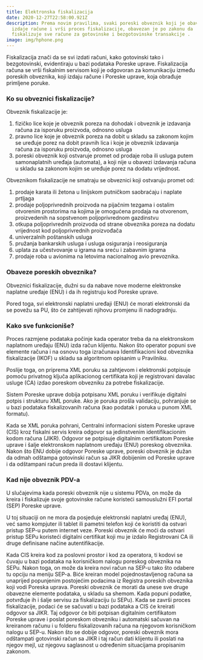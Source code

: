 ```yaml
---
title: Elektronska fiskalizacija
date: 2020-12-27T22:58:00.921Z
description: Prema novim pravilima, svaki poreski obveznik koji je obavezan da
  izdaje račune i vrši proces fiskalizacije, obavezan je po zakonu da
  fiskalizuje sve račune za gotovinske i bezgotovinske transakcije .
image: img/hphone.png
---
```

Fiskalizacija znači da se svi izdati računi, kako gotovinski tako i bezgotovinski, evidentiraju u bazi podataka Poreske uprave. Fiskalizacija računa se vrši fiskalnim servisom koji je odgovoran za komunikaciju između poreskih obveznika, koji izdaju račune i Poreske uprave, koja obrađuje primljene poruke.

### **Ko su obveznici fiskalizacije?**

Obveznik fiskalizacije je:

1. fizičko lice koje je obveznik poreza na dohodak i obveznik je izdavanja računa za isporuku proizvoda, odnosno usluga
2. pravno lice koje je obveznik poreza na dobit u skladu sa zakonom kojim se uređuje porez na dobit pravnih lica i koje je obveznik izdavanja računa za isporuku proizvoda, odnosno usluga
3. poreski obveznik koji ostvaruje promet od prodaje roba ili usluga putem samonaplatnih uređaja (automata), a koji nije u obavezi izdavanja računa u skladu sa zakonom kojim se uređuje porez na dodatu vrijednost.

Obveznikom fiskalizacije ne smatraju se obveznici koji ostvaruju promet od:

1. prodaje karata ili žetona u linijskom putničkom saobraćaju i naplate prtljaga
2. prodaje poljoprivrednih proizvoda na pijačnim tezgama i ostalim otvorenim prostorima na kojima je omogućena prodaja na otvorenom, proizvedenih na sopstvenom poljoprivrednom gazdinstvu
3. otkupa poljoprivrednih proizvoda od strane obveznika poreza na dodatu vrijednost kod poljoprivrednih proizvođača
4. univerzalnih poštanskih usluga
5. pružanja bankarskih usluga i usluga osiguranja i reosiguranja
6. uplata za učestvovanje u igrama na sreću i zabavnim igrama
7. prodaje roba u avionima na letovima nacionalnog avio prevoznika.

### **Obaveze poreskih obveznika?**

Obveznici fiskalizacije, dužni su da nabave nove moderne elektronske naplatne uređaje (ENU) i da ih registruju kod Poreske uprave.

Pored toga, svi elektronski naplatni uređaji (ENU) će morati elektronski da se povežu sa PU, što će zahtijevati njihovu promjenu ili nadogradnju.

### **Kako sve funkcioniše?**

Proces razmjene podataka počinje kada operator treba da na elektronskom naplatnom uređaju (ENU) izda račun klijentu. Nakon što operator popuni sve elemente računa i na osnovu toga izračunava Identifikacioni kod obveznika fiskalizacije (IKOF) u skladu sa algoritmom opisanim u Pravilniku.

Poslije toga, on priprema XML poruku sa zahtjevom i elektronski potpisuje pomoću privatnog ključa aplikacionog certifikata koji je registrovani davalac usluge (CA) izdao poreskom obvezniku za potrebe fiskalizacije.

Sistem Poreske uprave dobija potpisanu XML poruku i verifikuje digitalni potpis i strukturu XML poruke. Ako je poruka prošla validaciju, pohranjuje se u bazi podataka fiskalizovanih računa (kao podatak i poruka u punom XML formatu).

Kada se XML poruka pohrani, Centralni informacioni sistem Poreske uprave (CIS) kroz fiskalni servis kreira odgovor sa jedinstvenim identifikacionim kodom računa (JIKR). Odgovor se potpisuje digitalnim certifikatom Poreske uprave i šalje elektronskom naplatnom uređaju (ENU) poreskog obveznika. Nakon što ENU dobije odgovor Poreske uprave, poreski obveznik je dužan da odmah odštampa gotovinski račun sa JIKR dobijenim od Poreske uprave i da odštampani račun preda ili dostavi klijentu.

### **Kad nije obveznik PDV-a**

U slučajevima kada poreski obveznik nije u sistemu PDVa, on može da kreira i fiskalizuje svoje gotovinske račune koristeći samouslužni EFI portal (SEP) Poreske uprave.

U toj situaciji on ne mora da posjeduje elektronski naplatni uređaj (ENU), već samo kompjuter ili tablet ili pametni telefon koji će koristiti da ostvari pristup SEP-u putem internet veze. Poreski obveznik će moći da ostvari pristup SEPu koristeći digitalni certifikat koji mu je izdalo Registrovani CA ili druge definisane načine autentifikacije.

Kada CIS kreira kod za poslovni prostor i kod za operatora, ti kodovi se čuvaju u bazi podataka na korisničkom nalogu poreskog obveznika na SEPu. Nakon toga, on može da kreira novi račun na SEP-u tako što odabere tu opciju na meniju SEP-a. Biće kreiran model pojednostavljenog računa sa unaprijed popunjenim postojećim podacima iz Registra poreskih obveznika koji vodi Poreska uprava. Poreski obveznik će morati da unese sve druge obavezne elemente podataka, u skladu sa shemom. Kada popuni podatke, potvrđuje ih i šalje servisu za fiskalizaciju (u SEPu). Kada se završi proces fiskalizacije, podaci će se sačuvati u bazi podataka a CIS će kreirati odgovor sa JIKR. Taj odgovor će biti potpisan digitalnim certifikatom Poreske uprave i poslat poreskom obvezniku i automatski sačuvan na kreiranom računu i u folderu fiskalizovanih računa na njegovom korisničkom nalogu u SEP-u. Nakon što se dobije odgovor, poreski obveznik mora odštampati gotovinski račun sa JIKR i taj račun dati klijentu ili poslati na njegov mejl, uz njegovu saglasnost u određenim situacijama propisanim zakonom.